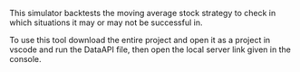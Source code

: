 This simulator backtests the moving average stock strategy to check in which situations it may or may not be successful in.

To use this tool download the entire project and open it as a project in vscode and run the DataAPI file, then open the local server link given in the console.
